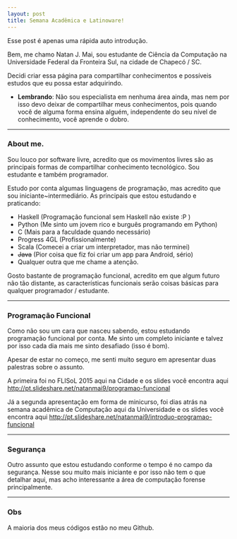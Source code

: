 ```yaml
---
layout: post
title: Semana Acadêmica e Latinoware!
---
```


Esse post é apenas uma rápida auto introdução.

Bem, me chamo Natan J. Mai, sou estudante de Ciência da Computação na Universidade Federal da Fronteira Sul, na cidade de Chapecó / SC.	

Decidi criar essa página para compartilhar conhecimentos e possíveis estudos que eu possa estar adquirindo.  

- **Lembrando**: Não sou especialista em nenhuma área ainda, mas nem por isso devo deixar de compartilhar meus conhecimentos, pois quando você de alguma forma ensina alguém, independente do seu nível de conhecimento, você aprende o dobro.

_________

<h3>About me.</h3>

Sou louco por software livre, acredito que os movimentos livres são as principais formas de compartilhar conhecimento tecnológico. Sou estudante e também programador.

Estudo por conta algumas linguagens de programação, mas acredito que sou iniciante~intermediário. As principais que estou estudando e praticando:

- Haskell (Programação funcional sem Haskell não existe :P )
- Python (Me sinto um jovem rico e burguês programando em Python)
- C (Mais para a faculdade quando necessário)
- Progress 4GL (Profissionalmente)
- Scala (Comecei a criar um interpretador, mas não terminei)
- ~~Java~~ (Pior coisa que fiz foi criar um app para Android, sério)
- Qualquer outra que me chame a atenção.

Gosto bastante de programação funcional, acredito em que algum futuro não tão distante, as características funcionais serão coisas básicas para qualquer programador  / estudante.

_________

<h3> Programação Funcional </h3>

Como não sou um cara que nasceu sabendo, estou estudando programação funcional por conta. Me sinto um completo iniciante e talvez por isso cada dia mais me sinto desafiado (isso é bom).

Apesar de estar no começo, me senti muito seguro em apresentar duas palestras sobre o assunto. 

A primeira foi no FLISoL 2015 aqui na Cidade e os slides você encontra aqui
		 http://pt.slideshare.net/natanmai9/programao-funcional 

Já a segunda apresentação em forma de minicurso, foi dias atrás na semana acadêmica de Computação aqui da Universidade e os slides você encontra aqui
http://pt.slideshare.net/natanmai9/introduo-programao-funcional

_________

<h3> Segurança</h3>

Outro assunto que estou estudando conforme o tempo é no campo da segurança. Nesse sou muito mais iniciante e por isso não tem o que detalhar aqui, mas acho interessante a área de computação forense principalmente.

------

<h3> Obs</h3>	

A maioria dos meus códigos estão no meu Github.
	

